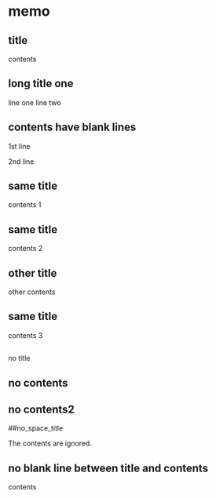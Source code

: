 # memo

## title

contents

## long title one

line one
line two

## contents have blank lines


1st line


2nd line


## same title

contents 1

## same title

contents 2

## other title

other contents

## same title

contents 3

##

no title

## no contents

## no contents2

##no_space_title

The contents are ignored.

## no blank line between title and contents
contents
